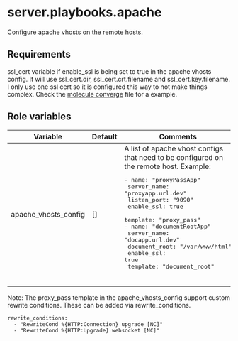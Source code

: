 # server.playbooks.apache
Configure apache vhosts on the remote hosts.

## Requirements
ssl_cert variable if enable_ssl is being set to true in the apache vhosts config. It will use ssl_cert.dir, ssl_cert.crt.filename and ssl_cert.key.filename. I only use one ssl cert so it is configured this way to not make things complex. Check the [molecule converge](../molecule/apache_vhosts/converge.yml) file for a example.

## Role variables
| Variable             | Default | Comments                                                                       |
|----------------------|---------|--------------------------------------------------------------------------------|
| apache_vhosts_config | []      | A list of apache vhost configs that need to be configured on the remote host. Example: <pre>- name: "proxyPassApp"<br>  server_name: "proxyapp.url.dev"<br>  listen_port: "9090"<br>  enable_ssl: true<br>  template: "proxy_pass"<br>- name: "documentRootApp"<br>  server_name: "docapp.url.dev"<br>  document_root: "/var/www/html"<br>  enable_ssl: true<br>  template: "document_root"</pre> <br>|

Note: The proxy_pass template in the apache_vhosts_config support custom rewrite conditions. These can be added via rewrite_conditions.
```
rewrite_conditions:
  - "RewriteCond %{HTTP:Connection} upgrade [NC]"
  - "RewriteCond %{HTTP:Upgrade} websocket [NC]"

```
